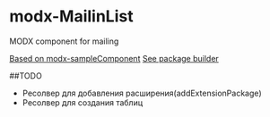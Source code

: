 # modx-MailinList
MODX component for mailing

[Based on modx-sampleComponent](https://github.com/web-effect/modx-sampleComponent)
[See package builder](https://github.com/web-effect/modx-packageBuilder)

##TODO

- Ресолвер для добавления расширения(addExtensionPackage)
- Ресолвер для создания таблиц